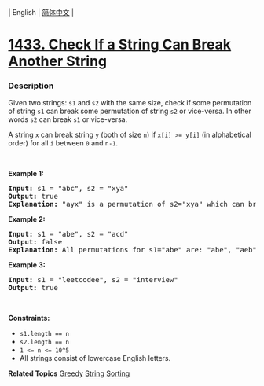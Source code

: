 | English | [简体中文](README.md) |

# [1433. Check If a String Can Break Another String](https://leetcode-cn.com/problems/check-if-a-string-can-break-another-string)
 ### Description
<p>Given two strings: <code>s1</code> and <code>s2</code> with the same&nbsp;size, check if some&nbsp;permutation of string <code>s1</code> can break&nbsp;some&nbsp;permutation of string <code>s2</code> or vice-versa. In other words <code>s2</code> can break <code>s1</code>&nbsp;or vice-versa.</p>

<p>A string <code>x</code>&nbsp;can break&nbsp;string <code>y</code>&nbsp;(both of size <code>n</code>) if <code>x[i] &gt;= y[i]</code>&nbsp;(in alphabetical order)&nbsp;for all <code>i</code>&nbsp;between <code>0</code> and <code>n-1</code>.</p>

<p>&nbsp;</p>
<p><strong>Example 1:</strong></p>

<pre>
<strong>Input:</strong> s1 = &quot;abc&quot;, s2 = &quot;xya&quot;
<strong>Output:</strong> true
<strong>Explanation:</strong> &quot;ayx&quot; is a permutation of s2=&quot;xya&quot; which can break to string &quot;abc&quot; which is a permutation of s1=&quot;abc&quot;.
</pre>

<p><strong>Example 2:</strong></p>

<pre>
<strong>Input:</strong> s1 = &quot;abe&quot;, s2 = &quot;acd&quot;
<strong>Output:</strong> false 
<strong>Explanation:</strong> All permutations for s1=&quot;abe&quot; are: &quot;abe&quot;, &quot;aeb&quot;, &quot;bae&quot;, &quot;bea&quot;, &quot;eab&quot; and &quot;eba&quot; and all permutation for s2=&quot;acd&quot; are: &quot;acd&quot;, &quot;adc&quot;, &quot;cad&quot;, &quot;cda&quot;, &quot;dac&quot; and &quot;dca&quot;. However, there is not any permutation from s1 which can break some permutation from s2 and vice-versa.
</pre>

<p><strong>Example 3:</strong></p>

<pre>
<strong>Input:</strong> s1 = &quot;leetcodee&quot;, s2 = &quot;interview&quot;
<strong>Output:</strong> true
</pre>

<p>&nbsp;</p>
<p><strong>Constraints:</strong></p>

<ul>
	<li><code>s1.length == n</code></li>
	<li><code>s2.length == n</code></li>
	<li><code>1 &lt;= n &lt;= 10^5</code></li>
	<li>All strings consist of lowercase English letters.</li>
</ul>

**Related Topics**  [Greedy](https://leetcode-cn.com/tag/greedy) [String](https://leetcode-cn.com/tag/string) [Sorting](https://leetcode-cn.com/tag/sorting) 